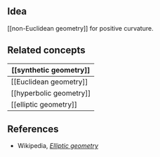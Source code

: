 

## Idea

[[non-Euclidean geometry]] for positive curvature.

## Related concepts

| [[synthetic geometry]]  |
|-------------------------|
| [[Euclidean geometry]]  |
| [[hyperbolic geometry]] |
| [[elliptic geometry]]   |

## References

* Wikipedia, _[Elliptic geometry](http://en.wikipedia.org/wiki/Elliptic_geometry)_

